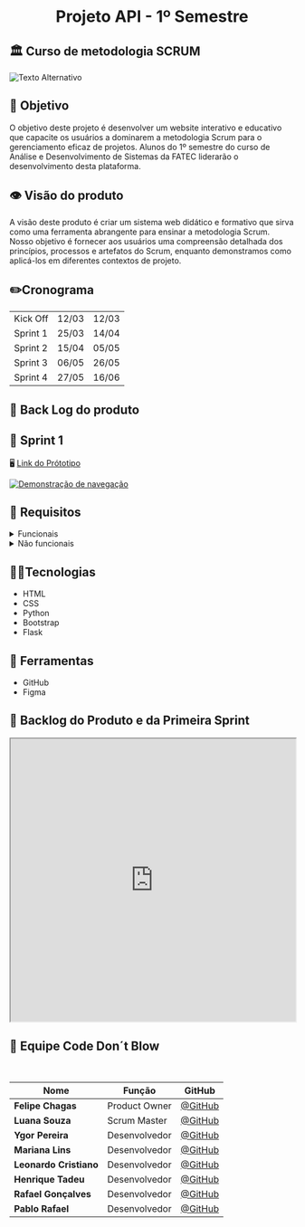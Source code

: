 <h1 align="center"> Projeto API - 1º Semestre </h1>



## 🏛️ Curso de metodologia SCRUM 

<img src="https://wac-cdn.atlassian.com/dam/jcr:7af87fb7-1d9d-40de-910b-852ad8fe1825/scrum@2x.png?cdnVersion=1549" alt="Texto Alternativo">

## 🏁 Objetivo
O objetivo deste projeto é desenvolver um website interativo e educativo que capacite os usuários a dominarem a metodologia Scrum para o gerenciamento eficaz de projetos. Alunos do 1º semestre do curso de Análise e Desenvolvimento de Sistemas da FATEC liderarão o desenvolvimento desta plataforma.

## 👁️ Visão do produto
A visão deste produto é criar um sistema web didático e formativo que sirva como uma ferramenta abrangente para ensinar a metodologia Scrum. Nosso objetivo é fornecer aos usuários uma compreensão detalhada dos princípios, processos e artefatos do Scrum, enquanto demonstramos como aplicá-los em diferentes contextos de projeto.

## ✏️Cronograma
<table>
  <tr>
    <td>Kick Off</td>
    <td>12/03</td>
    <td>12/03</td>
  </tr>
   <tr>
    <td>Sprint 1</td>
    <td>25/03</td>
    <td>14/04</td>
  </tr>
   <tr>
    <td>Sprint 2</td>
    <td>15/04</td>
    <td>05/05</td>
  </tr>
   <tr>
    <td>Sprint 3</td>
    <td>06/05</td>
    <td>26/05</td>
  </tr>
   <tr>
   <td>Sprint 4</td>
    <td>27/05</td>
    <td>16/06</td>
  </tr>
</table>

## 📑 Back Log do produto

## 🔰 Sprint 1
🖥️ <a href="https://www.figma.com/file/AITmv8eBwOrtGHrH3mUCpp/ScrumTutor?type=design&node-id=0%3A1&mode=design&t=XtDlVeMKcAiUqZ5w-1">Link do Prótotipo</a>

<a href='http://www.youtube.com/watch?v=a0tEuoaHXgk'>
  <img src="http://www.img.youtube.com/vi/a0tEuoaHXgk/0.jpg" alt='Demonstração de navegação'>
  </a>

## 💼 Requisitos
<details>
  <summary>
 Funcionais
</summary>
<ul>
        <li>Linguagem Python (Requisito Fatec)</li>
        <li>Linguagem HTML e CSS (Requisito Fatec)</li>
        <li>Python</li>
        <li>Uso do framework Bootstrap</li>
</ul>
</details>
<details>
  <summary>
  Não funcionais
</summary>
<ul>
        <li>Documentação via Github.</li>
        <li>Linguagem de programação Python, framework Flask.</li>
        <li>Linguagem de marcação HTML e CSS.</li>
</ul>
</details>


## 🧑‍💻Tecnologias

<ul>
        <li>HTML</li>
        <li>CSS</li>
        <li>Python</li>
        <li>Bootstrap</li>
        <li>Flask</li>
</ul>

## 🧰 Ferramentas
<ul>
        <li>GitHub</li>
        <li>Figma</li>        
</ul>

## 📃 Backlog do Produto e da Primeira Sprint
<iframe src="https://docs.google.com/spreadsheets/d/e/2PACX-1vTjRgqvYZv0bv0nnhDIQUGqU_bEFrsYi1pcQFEnWeyEQrnkYsmPLVW-WnNNP2OMefQktS1XxQl3euOB/pubhtml?gid=0&single=true" width="100%" height="500px"></iframe>

## 👥 Equipe Code Don´t Blow

<br>

|Nome|Função|GitHub|
| -------- |-------- |-------- |
|**Felipe Chagas**|Product Owner|[@GitHub](https://github.com/oFelipeChagas)|
|**Luana Souza**|Scrum Master|[@GitHub](https://github.com/luanaapms)|
|**Ygor Pereira**|Desenvolvedor|[@GitHub](https://github.com/YgorPereira)|
|**Mariana Lins**|Desenvolvedor|[@GitHub](https://github.com/mariana-lins)|
|**Leonardo Cristiano**|Desenvolvedor|[@GitHub](https://github.com/Leonardo-dSouza)|
|**Henrique Tadeu**|Desenvolvedor|[@GitHub](https://github.com/henrySilverIX)|
|**Rafael Gonçalves**|Desenvolvedor|[@GitHub](https://github.com/EstupendoG)|
|**Pablo Rafael**|Desenvolvedor|[@GitHub](https://github.com/Rafa0709)|

</br>